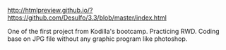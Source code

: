 http://htmlpreview.github.io/?https://github.com/Desulfo/3.3/blob/master/index.html

One of the first project from Kodilla's bootcamp. Practicing RWD.
Coding base on JPG file without any graphic program like photoshop. 
